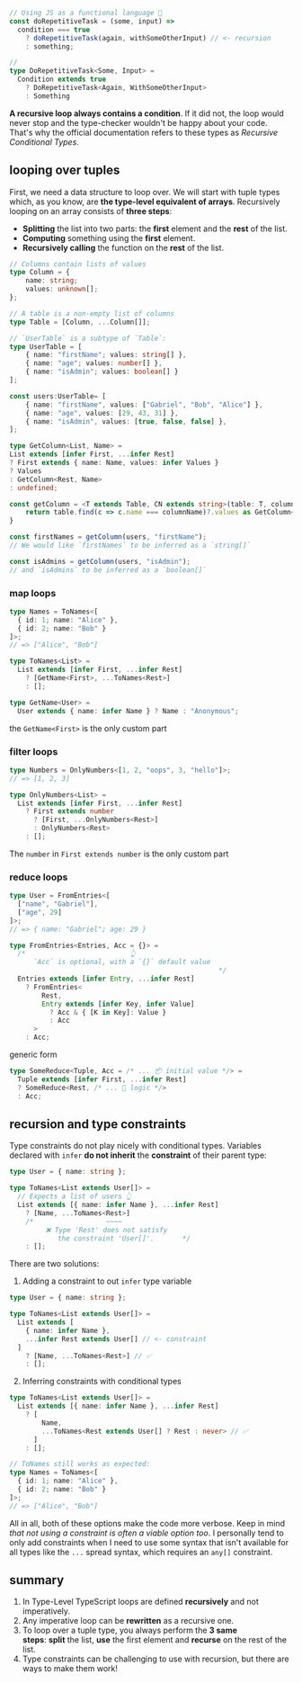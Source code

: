 ```js
// Using JS as a functional language 🌈
const doRepetitiveTask = (some, input) =>
  condition === true
    ? doRepetitiveTask(again, withSomeOtherInput) // <- recursion
    : something;
```

```ts
// 
type DoRepetitiveTask<Some, Input> =
  Condition extends true
    ? DoRepetitiveTask<Again, WithSomeOtherInput>
    : Something
```
**A recursive loop always contains a condition**. If it did not, the loop would never stop and the type-checker wouldn't be happy about your code. That's why the official documentation refers to these types as _Recursive Conditional Types_.

## looping over tuples
First, we need a data structure to loop over. We will start with tuple types which, as you know, are **the type-level equivalent of arrays**. Recursively looping on an array consists of **three steps**:

- **Splitting** the list into two parts: the **first** element and the **rest** of the list.
- **Computing** something using the **first** element.
- **Recursively calling** the function on the **rest** of the list.

```ts
// Columns contain lists of values
type Column = {
	name: string;
	values: unknown[];
};

// A table is a non-empty list of columns
type Table = [Column, ...Column[]];

// `UserTable` is a subtype of `Table`:
type UserTable = [
	{ name: "firstName"; values: string[] },
	{ name: "age"; values: number[] },
	{ name: "isAdmin"; values: boolean[] }
];

const users:UserTable= [
	{ name: "firstName", values: ["Gabriel", "Bob", "Alice"] },
	{ name: "age", values: [29, 43, 31] },
	{ name: "isAdmin", values: [true, false, false] },
];

type GetColumn<List, Name> = 
List extends [infer First, ...infer Rest]
? First extends { name: Name, values: infer Values }
? Values
: GetColumn<Rest, Name>
: undefined;

const getColumn = <T extends Table, CN extends string>(table: T, columnName: CN): GetColumn<T, CN> => {
	return table.find(c => c.name === columnName)?.values as GetColumn<T, CN>
}

const firstNames = getColumn(users, "firstName");
// We would like `firstNames` to be inferred as a `string[]`

const isAdmins = getColumn(users, "isAdmin");
// and `isAdmins` to be inferred as a `boolean[]`
```

### map loops
```ts
type Names = ToNames<[
  { id: 1; name: "Alice" },
  { id: 2; name: "Bob" }
]>;
// => ["Alice", "Bob"]

type ToNames<List> =
  List extends [infer First, ...infer Rest]
    ? [GetName<First>, ...ToNames<Rest>]
    : [];

type GetName<User> =
  User extends { name: infer Name } ? Name : "Anonymous";
```
the `GetName<First>` is the only custom part

### filter loops
```ts
type Numbers = OnlyNumbers<[1, 2, "oops", 3, "hello"]>;
// => [1, 2, 3]

type OnlyNumbers<List> =
  List extends [infer First, ...infer Rest]
    ? First extends number
      ? [First, ...OnlyNumbers<Rest>]
      : OnlyNumbers<Rest>
    : [];
```
The `number` in `First extends number` is the only custom part

### reduce loops
```ts
type User = FromEntries<[
  ["name", "Gabriel"],
  ["age", 29]
]>;
// => { name: "Gabriel"; age: 29 }

type FromEntries<Entries, Acc = {}> =
  /*                          👆
      `Acc` is optional, with a `{}` default value
                                                    */
  Entries extends [infer Entry, ...infer Rest]
    ? FromEntries<
        Rest,
        Entry extends [infer Key, infer Value]
          ? Acc & { [K in Key]: Value }
          : Acc
      >
    : Acc;
```
generic form
```ts
type SomeReduce<Tuple, Acc = /* ... 📦 initial value */> =
  Tuple extends [infer First, ...infer Rest]
  ? SomeReduce<Rest, /* ... 🤖 logic */>
  : Acc;
```

## recursion and type constraints
Type constraints do not play nicely with conditional types. Variables declared with `infer` **do not inherit** the **constraint** of their parent type:
```ts
type User = { name: string };

type ToNames<List extends User[]> =
  // Expects a list of users 👆
  List extends [{ name: infer Name }, ...infer Rest]
    ? [Name, ...ToNames<Rest>]
    /*                  ~~~~
         ❌ Type 'Rest' does not satisfy
            the constraint 'User[]'.       */
    : [];
```

There are two solutions:
1. Adding a constraint to out `infer` type variable
```ts
type User = { name: string };

type ToNames<List extends User[]> =
  List extends [
    { name: infer Name },
    ...infer Rest extends User[] // <- constraint
  ]
    ? [Name, ...ToNames<Rest>] // ✅
    : [];
```
2. Inferring constraints with conditional types
```ts
type ToNames<List extends User[]> =
  List extends [{ name: infer Name }, ...infer Rest]
    ? [
        Name,
        ...ToNames<Rest extends User[] ? Rest : never> // ✅
      ]
    : [];

// ToNames still works as expected:
type Names = ToNames<[
  { id: 1; name: "Alice" },
  { id: 2; name: "Bob" }
]>;
// => ["Alice", "Bob"] 
```

All in all, both of these options make the code more verbose. Keep in mind _that not using a constraint is often a viable option too_. I personally tend to only add constraints when I need to use some syntax that isn't available for all types like the `...` spread syntax, which requires an `any[]` constraint.

## summary
1. In Type-Level TypeScript loops are defined **recursively** and not imperatively.
2. Any imperative loop can be **rewritten** as a recursive one.
3. To loop over a tuple type, you always perform the **3 same steps**: **split** the list, **use** the first element and **recurse** on the rest of the list.
4. Type constraints can be challenging to use with recursion, but there are ways to make them work!

